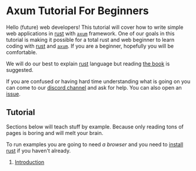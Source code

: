 # Axum Tutorial For Beginners

Hello (future) web developers! This tutorial will cover how to write simple web applications in [rust] with [`axum`] framework. One of our goals in this tutorial is making it possible for a total rust and web beginner to learn coding with [rust] and [`axum`]. If you are a beginner, hopefully you will be comfortable.

We will do our best to explain [rust] language but reading [the book] is suggested.

If you are confused or having hard time understanding what is going on you can come to our [discord channel] and ask for help. You can also open an [issue].

## Tutorial

Sections below will teach stuff by example. Because only reading tons of pages is boring and will melt your brain.

To run examples you are going to need *a browser* and you need to [install rust] if you haven't already.

1. [Introduction](introduction-01)

[rust]: https://www.rust-lang.org/
[install rust]: https://www.rust-lang.org/learn/get-started
[the book]: https://doc.rust-lang.org/book/
[discord channel]: https://discord.gg/tokio
[issue]: https://github.com/programatik29/issues/new
[`axum`]: https://github.com/tokio-rs/axum
